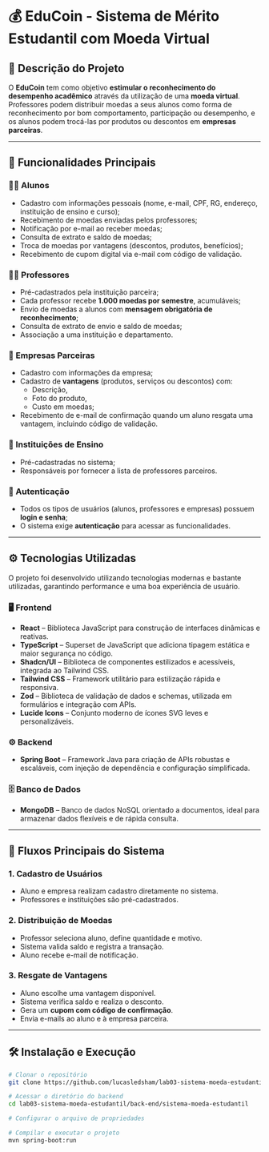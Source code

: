 # 💰 EduCoin - Sistema de Mérito Estudantil com Moeda Virtual

## 🧩 Descrição do Projeto

O **EduCoin** tem como objetivo **estimular o reconhecimento do desempenho acadêmico** através da utilização de uma **moeda virtual**.  
Professores podem distribuir moedas a seus alunos como forma de reconhecimento por bom comportamento, participação ou desempenho, e os alunos podem trocá-las por produtos ou descontos em **empresas parceiras**.

---

## 🚀 Funcionalidades Principais

### 👨‍🎓 Alunos
- Cadastro com informações pessoais (nome, e-mail, CPF, RG, endereço, instituição de ensino e curso);
- Recebimento de moedas enviadas pelos professores;
- Notificação por e-mail ao receber moedas;
- Consulta de extrato e saldo de moedas;
- Troca de moedas por vantagens (descontos, produtos, benefícios);
- Recebimento de cupom digital via e-mail com código de validação.

### 👩‍🏫 Professores
- Pré-cadastrados pela instituição parceira;
- Cada professor recebe **1.000 moedas por semestre**, acumuláveis;
- Envio de moedas a alunos com **mensagem obrigatória de reconhecimento**;
- Consulta de extrato de envio e saldo de moedas;
- Associação a uma instituição e departamento.

### 🏢 Empresas Parceiras
- Cadastro com informações da empresa;
- Cadastro de **vantagens** (produtos, serviços ou descontos) com:
  - Descrição,
  - Foto do produto,
  - Custo em moedas;
- Recebimento de e-mail de confirmação quando um aluno resgata uma vantagem, incluindo código de validação.

### 🏫 Instituições de Ensino
- Pré-cadastradas no sistema;
- Responsáveis por fornecer a lista de professores parceiros.

### 🔐 Autenticação
- Todos os tipos de usuários (alunos, professores e empresas) possuem **login e senha**;
- O sistema exige **autenticação** para acessar as funcionalidades.

---

## ⚙️ Tecnologias Utilizadas

O projeto foi desenvolvido utilizando tecnologias modernas e bastante utilizadas, garantindo performance e uma boa experiência de usuário.

### 🖥️ Frontend
- **React** – Biblioteca JavaScript para construção de interfaces dinâmicas e reativas.  
- **TypeScript** – Superset de JavaScript que adiciona tipagem estática e maior segurança no código.  
- **Shadcn/UI** – Biblioteca de componentes estilizados e acessíveis, integrada ao Tailwind CSS.  
- **Tailwind CSS** – Framework utilitário para estilização rápida e responsiva.  
- **Zod** – Biblioteca de validação de dados e schemas, utilizada em formulários e integração com APIs.  
- **Lucide Icons** – Conjunto moderno de ícones SVG leves e personalizáveis.

### ⚙️ Backend
- **Spring Boot** – Framework Java para criação de APIs robustas e escaláveis, com injeção de dependência e configuração simplificada.

### 🗄️ Banco de Dados
- **MongoDB** – Banco de dados NoSQL orientado a documentos, ideal para armazenar dados flexíveis e de rápida consulta.

---

## 📩 Fluxos Principais do Sistema

### 1. Cadastro de Usuários
- Aluno e empresa realizam cadastro diretamente no sistema.
- Professores e instituições são pré-cadastrados.

### 2. Distribuição de Moedas
- Professor seleciona aluno, define quantidade e motivo.
- Sistema valida saldo e registra a transação.
- Aluno recebe e-mail de notificação.

### 3. Resgate de Vantagens
- Aluno escolhe uma vantagem disponível.
- Sistema verifica saldo e realiza o desconto.
- Gera um **cupom com código de confirmação**.
- Envia e-mails ao aluno e à empresa parceira.

---

## 🛠️ Instalação e Execução

```bash
# Clonar o repositório
git clone https://github.com/lucasledsham/lab03-sistema-moeda-estudantil.git

# Acessar o diretório do backend
cd lab03-sistema-moeda-estudantil/back-end/sistema-moeda-estudantil

# Configurar o arquivo de propriedades

# Compilar e executar o projeto
mvn spring-boot:run
